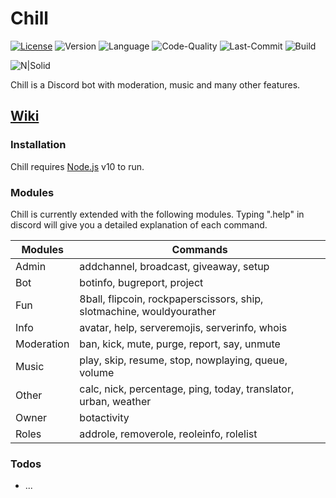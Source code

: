 # Chill

[![License](https://img.shields.io/github/license/mirko93s/Chill)](https://opensource.org/licenses/Apache-2.0)
![Version](https://img.shields.io/github/package-json/v/mirko93s/Chill)
![Language](https://img.shields.io/github/languages/top/mirko93s/Chill)
![Code-Quality](https://img.shields.io/codacy/grade/03f2e17b2b1b4e99985b21edddef7787)
![Last-Commit](https://img.shields.io/github/last-commit/mirko93s/Chill)
![Build](https://img.shields.io/appveyor/ci/mirko93s/chill)

![N|Solid](https://cdn.discordapp.com/avatars/605894942275141672/444631c52d3b76e6c3ed70be25cf0222.png?size=128)

Chill is a Discord bot with moderation, music and many other features.

## [Wiki](https://github.com/mirko93s/Chill/wiki)

### Installation

Chill requires [Node.js](https://nodejs.org/) v10 to run.

### Modules

Chill is currently extended with the following modules.
Typing ".help" in discord will give you a detailed explanation of each command.

| Modules | Commands |
| ------ | ------ |
| Admin | addchannel, broadcast, giveaway, setup |
| Bot | botinfo, bugreport, project |
| Fun | 8ball, flipcoin, rockpaperscissors, ship, slotmachine, wouldyourather |
| Info | avatar, help, serveremojis, serverinfo, whois |
| Moderation | ban, kick, mute, purge, report, say, unmute |
| Music | play, skip, resume, stop, nowplaying, queue, volume |
| Other | calc, nick, percentage, ping, today, translator, urban, weather |
| Owner | botactivity |
| Roles| addrole, removerole, reoleinfo, rolelist |

### Todos

 - ...

[//]: # (Hidden stuff)

   [node.js]: <http://nodejs.org>
